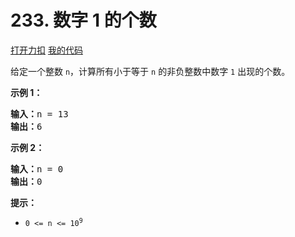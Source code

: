 # 233. 数字 1 的个数

[打开力扣](https://leetcode.cn/problems/number-of-digit-one) [我的代码](233.number_of_digit_one.py)

给定一个整数 <code>n</code>，计算所有小于等于 <code>n</code> 的非负整数中数字 <code>1</code> 出现的个数。



<strong>示例 1：</strong>

<pre>
<strong>输入：</strong>n = 13
<strong>输出：</strong>6
</pre>

<strong>示例 2：</strong>

<pre>
<strong>输入：</strong>n = 0
<strong>输出：</strong>0
</pre>



<strong>提示：</strong>

<ul>
	<li><code>0 <= n <= 10<sup>9</sup></code></li>
</ul>
